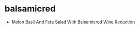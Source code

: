 # balsamicred

 * [Melon Basil And Feta Salad With Balsamicred Wine Reduction](../index/m/melon-basil-and-feta-salad-with-balsamicred-wine-reduction.json)
